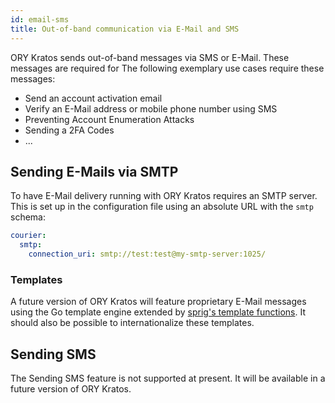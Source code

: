 ```yaml
---
id: email-sms
title: Out-of-band communication via E-Mail and SMS
---
```


ORY Kratos sends out-of-band messages via SMS or E-Mail. These messages are required for The following exemplary use cases require these messages:

- Send an account activation email
- Verify an E-Mail address or mobile phone number using SMS
- Preventing Account Enumeration Attacks
- Sending a 2FA Codes
- ...

## Sending E-Mails via SMTP

To have E-Mail delivery running with ORY Kratos requires an SMTP server. This is set up in the
configuration file using an absolute URL with the `smtp` schema:

```yaml
courier:
  smtp:
    connection_uri: smtp://test:test@my-smtp-server:1025/
```

### Templates

A future version of ORY Kratos will feature proprietary E-Mail messages using the Go template engine extended
by [sprig's template functions](http://masterminds.github.io/sprig/). It should also be possible to internationalize these
templates.

## Sending SMS

The Sending SMS feature is not supported at present. It will be available in a future version of ORY Kratos.
